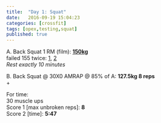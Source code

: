 ```yaml
---
title:  "Day 1: Squat"
date:   2016-09-19 15:04:23
categories: [crossfit]
tags: [opex,testing,squat]
published: true
---
```

A. Back Squat 1 RM (film): [**150kg**][film1]  
failed 155 twice: [1][film155_1], [2][film155_2]  
_Rest exactly 10 minutes_

B. Back Squat @ 30X0 AMRAP @ 85% of A: **127.5kg 8 reps**  
+

For time:  
30 muscle ups  
Score 1 [max unbroken reps]: **8**  
Score 2 [time]: **5:47**

[film1]: https://goo.gl/photos/KBuh2Qmz1Y4EUeS88
[film155_1]: https://goo.gl/photos/MDfQxiKRpUC9dgYLA
[film155_2]: https://goo.gl/photos/sw9i5vgevccAfoCK9
